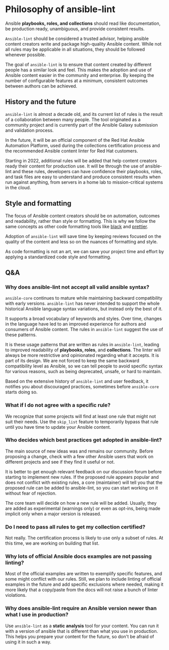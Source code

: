 # Philosophy of ansible-lint

Ansible **playbooks, roles, and collections** should read like documentation, be
production ready, unambiguous, and provide consistent results.

`Ansible-lint` should be considered a trusted advisor, helping ansible content
creators write and package high-quality Ansible content. While not all rules may
be applicable in all situations, they should be followed whenever possible.

The goal of `ansible-lint` is to ensure that content created by different people
has a similar look and feel. This makes the adoption and use of Ansible content
easier in the community and enterprise. By keeping the number of configurable
features at a minimum, consistent outcomes between authors can be achieved.

## History and the future

`ansible-lint` is almost a decade old, and its current list of rules is the
result of a collaboration between many people. The tool originated as a
community project and is currently part of the Ansible Galaxy submission and
validation process.

In the future, it will be an official component of the Red Hat Ansible
Automation Platform, used during the collections certification process and the
recommended Ansible content linter for Red Hat customers.

Starting in 2022, additional rules will be added that help content creators
ready their content for production use. It will be through the use of
ansible-lint and these rules, developers can have confidence their playbooks,
roles, and task files are easy to understand and produce consistent results when
run against anything, from servers in a home lab to mission-critical systems in
the cloud.

## Style and formatting

The focus of Ansible content creators should be on automation, outcomes and
readability, rather than style or formatting. This is why we follow the same
concepts as other code formatting tools like
[black](https://github.com/psf/black) and [prettier](https://prettier.io/).

Adoption of `ansible-lint` will save time by keeping reviews focused on the
quality of the content and less so on the nuances of formatting and style.

As code formatting is not an art, we can save your project time and effort by
applying a standardized code style and formatting.

## Q&A

### Why does ansible-lint not accept all valid ansible syntax?

`ansible-core` continues to mature while maintaining backward compatibility with
early versions. `ansible-lint` has never intended to support the whole
historical Ansible language syntax variations, but instead only the best of it.

It supports a broad vocabulary of keywords and styles. Over time, changes in the
language have led to an improved experience for authors and consumers of Ansible
content. The rules in `ansible-lint` suggest the use of these patterns.

It is these usage patterns that are written as rules in `ansible-lint`, leading
to improved readability of **playbooks, roles**, and **collections**. The linter
will always be more restrictive and opinionated regarding what it accepts. It is
part of its design. We are not forced to keep the same backward compatibility
level as Ansible, so we can tell people to avoid specific syntax for various
reasons, such as being deprecated, unsafe, or hard to maintain.

Based on the extensive history of `ansible-lint` and user feedback, it notifies
you about discouraged practices, sometimes before `ansible-core` starts doing
so.

### What if I do not agree with a specific rule?

We recognize that some projects will find at least one rule that might not suit
their needs. Use the `skip_list` feature to temporarily bypass that rule until
you have time to update your Ansible content.

### Who decides which best practices get adopted in ansible-lint?

The main source of new ideas was and remains our community. Before proposing a
change, check with a few other Ansible users that work on different projects and
see if they find it useful or not.

It is better to get enough relevant feedback on our discussion forum before
starting to implement new rules. If the proposed rule appears popular and does
not conflict with existing rules, a core (maintainer) will tell you that the
proposed rule can be added to ansible-lint, so you can start working on it
without fear of rejection.

The core team will decide on how a new rule will be added. Usually, they are
added as experimental (warnings only) or even as opt-ins, being made implicit
only when a major version is released.

### Do I need to pass all rules to get my collection certified?

Not really. The certification process is likely to use only a subset of rules.
At this time, we are working on building that list.

### Why lots of official Ansible docs examples are not passing linting?

Most of the official examples are written to exemplify specific features, and
some might conflict with our rules. Still, we plan to include linting of
official examples in the future and add specific exclusions where needed, making
it more likely that a copy/paste from the docs will not raise a bunch of linter
violations.

### Why does ansible-lint require an Ansible version newer than what I use in production?

Use `ansible-lint` as a **static analysis** tool for your content. You can run
it with a version of ansible that is different than what you use in production.
This helps you prepare your content for the future, so don't be afraid of using
it in such a way.
